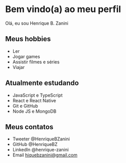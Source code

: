 # Bem vindo(a) ao meu perfil

Olá, eu sou Henrique B. Zanini

## Meus hobbies

- Ler
- Jogar games
- Assistir filmes e séries
- Viajar

## Atualmente estudando

- JavaScript e TypeScript
- React e React Native
- Git e GitHub
- Node JS e MongoDB

## Meus contatos

- Tweeter @HenriqueBZanini
- GitHub @HenriqueBZ
- LinkedIn @henrique-zanini
- Email hiquebzanini@gmail.com
